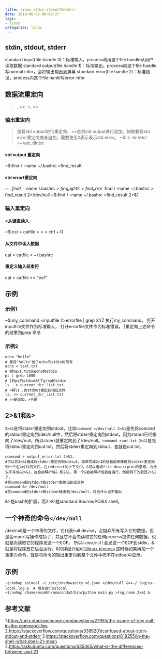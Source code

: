 ```yaml
---
title: linux stdin stdout和stderr
date: 2019-06-03 00:09:27
tags:
- linux
categories: linux
---
```


## stdin, stdout, stderr 
standard input(file handle 0)：标准输入，process利用这个file handle从用户读取数据
standard output(file handle 1)：标准输出，process向这个file handle写normal infor，会将输出输出到屏幕
standard error(file handle 2)：标准错误，process向这个file hanle写error infor

## 数据流重定向
>, >>, <, <<

### 输出重定向
>是将std output进行重定向，>>是将std output进行追加。如果要将std error重定向或者追加，需要使用2表示表示std error。
~$:ls -ld /etc/ >~/etc_dir.txt

#### std output 重定向
~$:find / -name ~/.bashrc >find_result 

#### std errort重定向
~$:find / -name ~/.bashrc >fing_right 2> find_error
~$:find / -name ~/.bashrc > find_result 2>/dev/null
~$:find / -name ~/.bashrc >find_result 2>&1


### 输入重定向
#### \<从键盘读入
~$:cat \> catfile
\>
\>
\> ctrl + D

#### 从文件中读入数据
cat > catfile < ~/.bashrc

#### 重定义输入结束符
cat > catfile << "eof"

## 示例
### 示例1
~$:my_command \<inputfile 2\>errorfile | grep XYZ
执行my_command，
打开inputfile文件作为标准输入，
打开errorfile文件作为标准错误，
|重定向上述命令的结果到grep 命令

### 示例2
``` shell
echo "hello"
# 是将"hello"给了echo的stdin的简写
echo < text.txt
# 将text.txt给echo的stdin
ps | grep 1000
# |将ps的stdout给了grep的stdin
ls . > current_dir_list.txt
# >将ls .的stdout输出到相应文件
ls. >> current_dir_list.txt
# >>是追加，>不是
```

## 2>&1和&>
`2>&1`是将stderr重定向到stdout，比如`command >/dev/null 2>&1`是先将comand的stdout重定向到/dev/null中，然后将stderr重定向到stdout，因为stdout已经指向了/dev/null，所以stderr就重定向到了/dev/null。`command >out.txt 2>&1`是先将stdout重定向到out.txt，然后将stderr重定向到stdout，也就是out.txt。
``` shell
command > output_error.txt 2>&1，
#可以将2>&1看成将stderr重定向到stdout，如果写成2>1的话看起来像是将stderr重定向到一个名为$1$的文件。在redirect的上下文中，&可以看成file descriptor的意思。为什么不写成&2>&1，这会被解析成& 和2&1，第一个&会被解析成后台运行，然后剩下的就是2>&1了。
#将command的stdout和stderr都输出到该文件
command &> /dev/null
#将command的stderr和stdout输出到/dev/null，将会什么也不输出
```
&>是bash的扩展，而2>&1是standard Bourne/POSIX shell。

## 一个神奇的命令`</dev/null`
/dev/null是一个神奇的文件，它代表null device，会抛弃所有写入它的数据，但是会report写操作成功了，并且它不会向读取它的任何process提供任何数据，也就是向读取它的程序发送一个EOF。
所以`</dev/null`会发送一个EOF到stdin，&就是将程序放在后台运行，&的详细介绍可见[linux process]()
这时候如果再加一个重定向命令，就是将命令的输出重定向到某个文件中而不在stdout中显示。

## 示例
``` shell
~$:nohup sslocal -c /etc/shadowsocks_v6.json </dev/null &>>~/.log/ss-local.log &  # 后台运行sslocal
~$:nohup /home/mxxmhh/anaconda3/bin/python main.py >log_name 2>&1 &
```
## 参考文献
1.https://unix.stackexchange.com/questions/27955/the-usage-of-dev-null-in-the-command-line
2.https://stackoverflow.com/questions/3385201/confused-about-stdin-stdout-and-stderr
3.https://stackoverflow.com/questions/818255/in-the-shell-what-does-21-mean
4.https://askubuntu.com/questions/635065/what-is-the-differences-between-and-21
